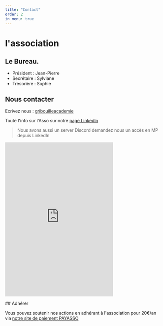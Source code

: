 ```yaml
---
title: "Contact"
order: 2
in_menu: true
---
```

# l'association 

## Le Bureau. 

* Président : Jean-Pierre 
* Secrétaire : Sylviane
* Trésorière : Sophie

## Nous contacter

Ecrivez nous : [gribouilleacademie](mailto:gribouille@academie.com)

Toute l'info sur l'Asso sur notre [page LinkedIn](https://www.linkedin.com/company/gribouille-acad-mie)

> Nous avons aussi un server Discord demandez nous un accès en MP depuis LinkedIn 

<iframe src="https://discord.com/widget?id=979452817863491624&theme=dark" width="350" height="500" allowtransparency="true" frameborder="0" sandbox="allow-popups allow-popups-to-escape-sandbox allow-same-origin allow-scripts"></iframe>

## Adhérer

Vous pouvez soutenir nos actions en adhérant à l'association pour 20€/an via 
[notre site de paiement PAYASSO](https://www.payasso.fr/gribouille-academie/adhesion) 